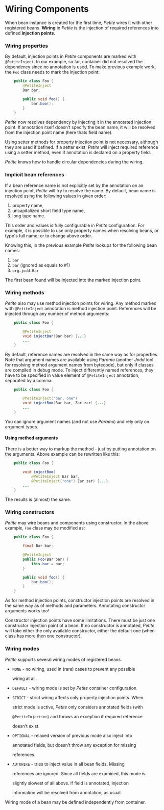 # Wiring Components

When bean instance is created for the first time, _Petite_ wires it with other registered beans. **Wiring** in _Petite_ is the injection of required references into defined **injection points**.

### Wiring properties

By default, injection points in _Petite_ components are marked with `@PetiteInject`. In our example, so far, container did not resolved the dependency since no annotation is used. To make previous example work, the `Foo` class needs to mark the injection point:

```java
    public class Foo {
        @PetiteInject
        Bar bar;

        public void foo() {
            bar.boo();
        }
    }
```

_Petite_ now resolves dependency by injecting it in the annotated injection point. If annotation itself doesn't specify the bean name, it will be resolved from the injection point name \(here thats field name\).

Using setter methods for property injection point is not necessary, although they are used if defined. If a setter exist, _Petite_ will inject required reference using a setter method, even if annotation is declared on a property field.

_Petite_ knows how to handle circular dependencies during the wiring.

### Implicit bean references

If a bean reference name is not explicitly set by the annotation on an injection point, _Petite_ will try to resolve the name. By default, bean name is resolved using the following values in given order:

1. property name,
2. uncapitalized short field type name,
3. long type name.

This order and values is fully configurable in _Petite_ configuration. For example, it is possible to use only property names when resolving beans, or type's full name; or to change above order.

Knowing this, in the previous example _Petite_ lookups for the following bean names:

1. `bar`
2. `bar` \(ignored as equals to \#1\)
3. `org.jodd.Bar`

The first bean found will be injected into the marked injection point.

### Wiring methods

_Petite_ also may use method injection points for wiring. Any method marked with `@PetiteInject` annotation is method injection point. References will be injected through any number of method arguments:

```java
    public class Foo {

        @PetiteInject
        void injectBar(Bar bar) {...}
        ...
    }
```

By default, reference names are resolved in the same way as for properties. Note that argument names are available using _Paramo_ \(another _Jodd_ tool for resolving method argument names from bytecode\), but only if classes are compiled in debug mode. To inject differently named references, they have to be specified in value element of `@PetiteInject` annotation, separated by a comma.

```java
    public class Foo {

        @PetiteInject("bar, one")
        void injectBoo(Bar bar, Zar zar) {...}
        ...
    }
```

You can ignore argument names \(and not use _Paramo_\) and rely only on argument types.

#### Using method arguments

There is a better way to markup the method - just by putting annotation on the arguments. Above example can be rewritten like this:

```java
    public class Foo {

        void injectBoo(
            @PetiteInject Bar bar,
            @PetiteInject("one") Zar zar) {...}
        ...
    }
```

The results is \(almost\) the same.

### Wiring constructors

_Petite_ may wire beans and components using constructor. In the above example, `Foo` class may be modified as:

```java
    public class Foo {

        final Bar bar;

        @PetiteInject
        public Foo(Bar bar) {
            this.bar = bar;
        }

        public void foo() {
            bar.boo();
        }
    }
```

As for method injection points, constructor injection points are resolved in the same way as of methods and parameters. Annotating constructor arguments works too!

Constructor injection points have some limitations. There must be just one constructor injection point of a bean. If no constructor is annotated, _Petite_ will take either the only available constructor, either the default one \(when class has more then one constructor\).

### Wiring modes

_Petite_ supports several wiring modes of registered beans:

* `NONE` - no wiring, used in \(rare\) cases to prevent any possible

  wiring at all.

* `DEFAULT` - wiring mode is set by _Petite_ container configuration.
* `STRICT` - strict wiring affects only property injection points. When

  strict mode is active, _Petite_ only considers annotated fields \(with

  `@PetiteInjection`\) and throws an exception if required reference

  doesn't exist.

* `OPTIONAL` - relaxed version of previous mode also inject into

  annotated fields, but doesn't throw any exception for missing

  references.

* `AUTOWIRE` - tries to inject value in all bean fields. Missing

  references are ignored. Since all fields are examined, this mode is

  slightly slowest of all above. If field is annotated, injection

  information will be resolved from annotation, as usual.

Wiring mode of a bean may be defined independently from container.

